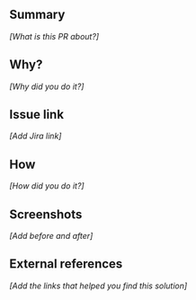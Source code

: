 ## Summary
_[What is this PR about?]_

## Why?
_[Why did you do it?]_

## Issue link
_[Add Jira link]_

## How
_[How did you do it?]_

## Screenshots
_[Add before and after]_

## External references
_[Add the links that helped you find this solution]_